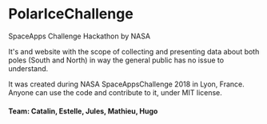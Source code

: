# PolarIceChallenge
SpaceApps Challenge Hackathon by NASA

It's and website with the scope of collecting and presenting data about both poles (South and North) in way the general public has no issue to understand.

It was created during NASA SpaceAppsChallenge 2018 in Lyon, France. Anyone can use the code and contribute to it, under MIT license. 


#### Team: Catalin, Estelle, Jules, Mathieu, Hugo
